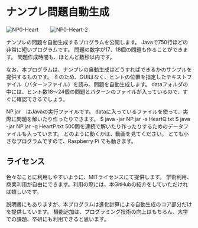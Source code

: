 # ナンプレ問題自動生成
![NP0-Heart](https://user-images.githubusercontent.com/63762160/111978921-cfca1b80-8b47-11eb-9dad-c46e14e9a598.png)　　
![NP0-Heart-2](https://user-images.githubusercontent.com/63762160/111979291-3c451a80-8b48-11eb-8315-482d9a7584ff.png)

ナンプレの問題を自動生成するプログラムを公開します。
Javaで750行ほどの非常に短いプログラムです。
問題の数字が17、18個の問題も作ることができます。
問題作成時間も、ほとんど数秒以内です。

なお、本プログラムは、ナンプレの自動生成はどうすればできるかのサンプルを提供するものです。
そのため、GUIはなく、ヒントの位置を指定したテキストファイル（パターンファイル）を読み、問題を自動生成します。
dataフォルダの中には、ヒント数18〜24個の問題とパターンのファイルが入っているので、すぐに確認できるでしょう。

NP.jar　はJavaの実行ファイルです。
dataに入っているファイルを使って、実際に問題を解いたり作ったりできます。
$ java -jar NP.jar -s HeartQ.txt
$ java -jar NP.jar -g HeartP.txt
500問を連続で解いたり作ったりするためのデータファイルも入っています。
どのように動くかは、動画を見てください。
とても小さなプログラムですので、Raspberry Pi でも動きます。

## ライセンス

色々なことに利用しやすいように、MITライセンスにて提供します。
学術利用、商業利用が自由にできます。利用の際には、本GitHubの紹介をしていただければ嬉しいです。

説明書にもありますが、本プログラムは進化計算による自動生成のコア部分だけを提供しています。
機能追加は、プログラミング技術の向上はもちろん、大学での課題、卒研にも利用できると思います。

